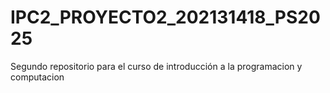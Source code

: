# IPC2_PROYECTO2_202131418_PS2025
Segundo repositorio para el curso de introducción a la programacion y computacion
